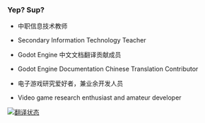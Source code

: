 ### Yep? Sup?

- 中职信息技术教师
- Secondary Information Technology Teacher

- Godot Engine 中文文档翻译贡献成员
- Godot Engine Documentation Chinese Translation Contributor

- 电子游戏研究爱好者，兼业余开发人员
- Video game research enthusiast and amateur developer

<a href="https://hosted.weblate.org/engage/godot-engine/-/zh_Hans/">
<img src="https://hosted.weblate.org/widget/godot-engine/godot-docs/zh_Hans/open-graph.png" alt="翻译状态" />
</a>
<!--
**15x3/15x3** is a ✨ _special_ ✨ repository because its `README.md` (this file) appears on your GitHub profile.

Here are some ideas to get you started:

- 🔭 I’m currently working on ...
- 🌱 I’m currently learning ...
- 👯 I’m looking to collaborate on ...
- 🤔 I’m looking for help with ...
- 💬 Ask me about ...
- 📫 How to reach me: ...
- 😄 Pronouns: ...
- ⚡ Fun fact: ...
-->
